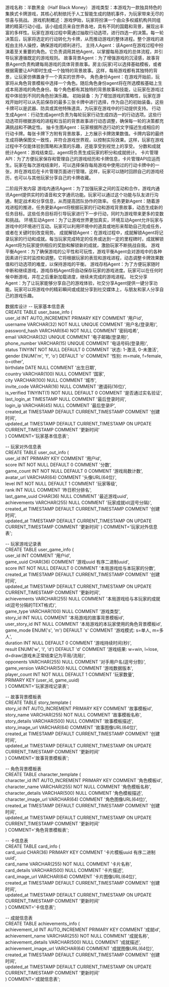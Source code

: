 
游戏名称：半数黑金（Half Black Money）
游戏类型：本游戏为一款独具特色的集换式卡牌游戏，其核心机制依托于人工智能生成的随机事件，为玩家带来无尽的惊喜与挑战。
游戏机制概述：游戏伊始，玩家将扮演一个由众多权威机构共同组建的精英行动小组。该小组成员来自世界各地，具有不同的国籍和背景，展现出丰富的多样性。玩家在游戏过程中需通过抽取行动选项，进行四选一的决策。每一轮决策后，玩家将选定的行动转化为卡牌，从而推动游戏的整体进程。整个游戏的进程由主持人操控，确保游戏的顺利进行。
主持人Agent：该Agent在游戏过程中扮演着至关重要的角色。它负责调用其他Agent，以掌握每局游戏的总体流程，并引导玩家遵循既定的游戏规则。
故事背景Agent：为了增强游戏的沉浸感，故事背景Agent负责构建每局游戏的具体背景故事。房主(玩家)可以选择基础模板，或者根据需要让API即时生成一个独特的背景故事。这样，每局游戏都有其独特的背景，让玩家仿佛置身于一个真实的世界中。
角色身份Agent：在游戏开始前，玩家将从角色背景模板中选择一个角色。随后角色身份agent将在所选模板基础上生成本局游戏的角色身份。每个角色都有其独特的背景故事和技能，让玩家在游戏过程中体验到不同的角色扮演乐趣。
初始装备：为了增加游戏的策略性，玩家在游戏开始时可以从先前保存的最多三张卡牌中进行选择，作为自己的初始装备。这些卡牌可以是武器、防具或其他特殊道具，为玩家在游戏中的行动提供支持。
行动生成Agent：行动生成agent负责为每轮玩家行动生成四选一的行动选项。这些行动选项将根据游戏的进程和当前的背景故事进行动态调整，确保每一轮的决策都充满挑战和不确定性。
抽卡生图Agent：玩家根据所选行动的文字描述生成相应的行动卡牌。每张卡牌下方附有背景故事，上方展示卡牌效果数值。卡牌内容的最终生成将确保图文一致性，并符合游戏世界观，以控制实际效果。这样，玩家在游戏过程中不仅能体验到策略和决策的乐趣，还能享受到视觉上的享受。
分数和成就统计Agent：游戏结束后，agent将负责生成玩家的积分和成就统计。
卡片管理API：为了方便玩家保存和管理自己的游戏经历和卡牌信息，卡片管理API应运而生。玩家在每次游戏结束时，可以选择保存每局游戏中使用过的行动卡牌中的一张，并在游戏后在卡片管理页面进行管理。这样，玩家可以随时回顾自己的游戏经历，也可以与其他玩家分享自己的卡牌收藏。

二阶段开发内容
游戏内通讯Agent：为了加强玩家之间的互动和合作，游戏内通讯Agent提供实时的语音和文字通讯功能。玩家可以通过这个功能与队友进行沟通，制定战术和分享信息，从而提高团队协作的效率。
任务更新Agent：随着游戏进程的推进，任务更新Agent将根据玩家的行动和游戏背景故事，动态生成新的任务目标。这些任务目标将引导玩家进行下一步行动，同时为游戏带来更多的变数和挑战。
环境互动Agent：为了让游戏世界更加真实，环境互动Agent允许玩家与游戏中的环境进行互动。玩家可以利用环境中的道具或地形来帮助自己完成任务，或者在关键时刻改变局势。
成就解锁Agent：在游戏过程中，成就解锁Agent将记录玩家的行动和成就。每当玩家完成特定的任务或达到一定的里程碑时，成就解锁Agent将为玩家提供相应的奖励和解锁新的成就，激励玩家不断挑战自我。
游戏平衡Agent：为了确保游戏的公平性和可玩性，游戏平衡Agent会对游戏中的各种因素进行实时监控和调整。它将根据玩家的表现和游戏进程，动态调整卡牌效果数值和行动选项的难度，以保持游戏的平衡。
游戏存档Agent：为了方便玩家随时中断和继续游戏，游戏存档Agent将自动保存玩家的游戏进度。玩家可以在任何时候中断游戏，并在之后重新加载进度，继续未完成的游戏进程。
社交分享Agent：为了让玩家能够分享自己的游戏体验，社交分享Agent提供一键分享功能。玩家可以将游戏中的精彩瞬间或成就分享到社交媒体上，与朋友和家人分享自己的游戏乐趣。


数据库设计
-- 玩家基本信息表  
CREATE TABLE user_base_info (  
    user_id INT AUTO_INCREMENT PRIMARY KEY COMMENT '用户id',  
    username VARCHAR(32) NOT NULL UNIQUE COMMENT '用户名(登录用)',  
    password_hash VARCHAR(64) NOT NULL COMMENT '密码哈希',  
    email VARCHAR(32) UNIQUE COMMENT '电子邮箱(登录用)',  
    phone_number VARCHAR(15) UNIQUE COMMENT '电话号码(登录用)',  
    status TINYINT NOT NULL DEFAULT 0 COMMENT '状态: 1-激活, 0-未激活',  
    gender ENUM('m', 'f', 'o') DEFAULT 'o' COMMENT '性别: m=male, f=female, o=other',  
    birthdate DATE NULL COMMENT '出生日期',  
    country VARCHAR(100) NULL COMMENT '国家',  
    city VARCHAR(100) NULL COMMENT '城市',  
    invite_code VARCHAR(16) NULL COMMENT '邀请码(16位)',  
    is_verified TINYINT(1) NOT NULL DEFAULT 0 COMMENT '是否通过实名验证',  
    last_login_at TIMESTAMP NULL COMMENT '最后登录时间',  
    login_ip VARCHAR(45) NULL COMMENT '最后登录IP',  
    created_at TIMESTAMP DEFAULT CURRENT_TIMESTAMP COMMENT '创建时间',  
    updated_at TIMESTAMP DEFAULT CURRENT_TIMESTAMP ON UPDATE CURRENT_TIMESTAMP COMMENT '更新时间'  
) COMMENT='玩家基本信息表';  
  
-- 玩家对外信息表  
CREATE TABLE user_out_info (  
    user_id INT PRIMARY KEY COMMENT '用户id',  
    score INT NOT NULL DEFAULT 0 COMMENT '分数',  
    game_count INT NOT NULL DEFAULT 0 COMMENT '游戏局数计数',  
    avatar_url VARCHAR(64) COMMENT '头像URL(64位)',  
    level INT NOT NULL DEFAULT 1 COMMENT '玩家等级',  
    rank INT NULL COMMENT '昨日积分排名',  
    last_game_uuid CHAR(36) NULL COMMENT '最近游戏uuid',  
    achievements VARCHAR(255) NULL COMMENT '玩家成就id(逗号分隔)',  
    created_at TIMESTAMP DEFAULT CURRENT_TIMESTAMP COMMENT '创建时间',  
    updated_at TIMESTAMP DEFAULT CURRENT_TIMESTAMP ON UPDATE CURRENT_TIMESTAMP COMMENT '更新时间' 
) COMMENT='玩家对外信息表';  
  
-- 玩家游戏记录表  
CREATE TABLE user_game_info (  
    user_id INT COMMENT '用户id',  
    game_uuid CHAR(36) COMMENT '游戏uuid 有序二进制uuid',  
    score INT NOT NULL DEFAULT 0 COMMENT '本局游戏给与本玩家的分数',  
    created_at TIMESTAMP DEFAULT CURRENT_TIMESTAMP COMMENT '创建时间',  
    updated_at TIMESTAMP DEFAULT CURRENT_TIMESTAMP ON UPDATE CURRENT_TIMESTAMP COMMENT '更新时间',  
    achievements VARCHAR(255) NULL COMMENT '本局游戏给与本玩家的成就id(逗号分隔的TEXT格式)',  
    game_type VARCHAR(100) NULL COMMENT '游戏类型',  
    story_id INT NULL COMMENT '本局游戏的故事背景模板id',  
    user_story_id INT NULL COMMENT '本局游戏的本玩家使用的角色背景模板id',  
    game_mode ENUM('s', 'm') DEFAULT 's' COMMENT '游戏模式: s=单人, m=多人',  
    duration INT NULL DEFAULT 0 COMMENT '游戏持续时间(秒)',  
    result ENUM('w', 'l', 'd') DEFAULT 'd' COMMENT '游戏结果: w=win, l=lose, d=draw(游戏未正常结束记为平局/流局)',  
    opponents VARCHAR(255) NULL COMMENT '对手用户名(逗号分割)',  
    game_version VARCHAR(50) NULL COMMENT '游戏数据版本',  
    player_count INT NOT NULL DEFAULT 1 COMMENT '玩家数量',  
    PRIMARY KEY (user_id, game_uuid)  
) COMMENT='玩家游戏记录表';  
  
-- 故事背景模板表  
CREATE TABLE story_template (  
    story_id INT AUTO_INCREMENT PRIMARY KEY COMMENT '故事模板id',  
    story_name VARCHAR(255) NOT NULL COMMENT '故事模板名称',  
    story_details VARCHAR(500) NULL COMMENT '故事模板描述',  
    story_image_url VARCHAR(64) COMMENT '故事图像URL(64位)',  
    created_at TIMESTAMP DEFAULT CURRENT_TIMESTAMP COMMENT '创建时间',  
    updated_at TIMESTAMP DEFAULT CURRENT_TIMESTAMP ON UPDATE CURRENT_TIMESTAMP COMMENT '更新时间'  
) COMMENT='故事背景模板表';  
  
-- 角色背景模板表  
CREATE TABLE character_template (  
    character_id INT AUTO_INCREMENT PRIMARY KEY COMMENT '角色模板id',  
    character_name VARCHAR(255) NOT NULL COMMENT '角色模板名称',  
    character_details VARCHAR(500) NULL COMMENT '角色模板描述',  
    character_image_url VARCHAR(64) COMMENT '角色图像URL(64位)',  
    created_at TIMESTAMP DEFAULT CURRENT_TIMESTAMP COMMENT '创建时间',  
    updated_at TIMESTAMP DEFAULT CURRENT_TIMESTAMP ON UPDATE CURRENT_TIMESTAMP COMMENT '更新时间'  
) COMMENT='角色背景模板表';  
  
-- 卡信息表  
CREATE TABLE card_info (  
    card_uuid CHAR(36) PRIMARY KEY COMMENT '卡片模板uuid 有序二进制uuid',  
    card_name VARCHAR(255) NOT NULL COMMENT '卡片名称',  
    card_details VARCHAR(500) NULL COMMENT '卡片描述',  
    card_image_url VARCHAR(64) COMMENT '卡片图像URL(64位)',  
    created_at TIMESTAMP DEFAULT CURRENT_TIMESTAMP COMMENT '创建时间',  
    updated_at TIMESTAMP DEFAULT CURRENT_TIMESTAMP ON UPDATE CURRENT_TIMESTAMP COMMENT '更新时间'  
) COMMENT='卡信息表';  
  
-- 成就信息表  
CREATE TABLE achievements_info (  
    achievement_id INT AUTO_INCREMENT PRIMARY KEY COMMENT '成就id',  
    achievement_name VARCHAR(255) NOT NULL COMMENT '成就名称',  
    achievement_details VARCHAR(500) NULL COMMENT '成就描述',  
    achievement_image_url VARCHAR(64) COMMENT '成就图像URL(64位)',  
    created_at TIMESTAMP DEFAULT CURRENT_TIMESTAMP COMMENT '创建时间',  
    updated_at TIMESTAMP DEFAULT CURRENT_TIMESTAMP ON UPDATE CURRENT_TIMESTAMP COMMENT '更新时间'  
) COMMENT='成就信息表';

